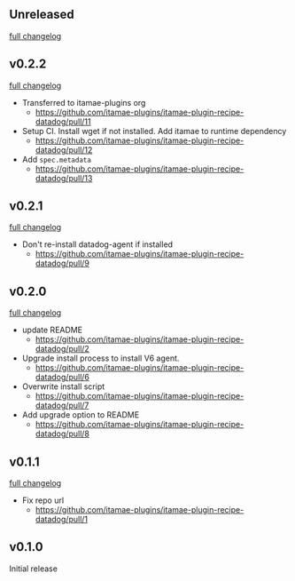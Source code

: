 ## Unreleased
[full changelog](https://github.com/itamae-plugins/itamae-plugin-recipe-datadog/compare/v0.2.2...master)

## v0.2.2
[full changelog](https://github.com/itamae-plugins/itamae-plugin-recipe-datadog/compare/v0.2.1...v0.2.2)

* Transferred to itamae-plugins org
  * https://github.com/itamae-plugins/itamae-plugin-recipe-datadog/pull/11
* Setup CI. Install wget if not installed. Add itamae to runtime dependency
  * https://github.com/itamae-plugins/itamae-plugin-recipe-datadog/pull/12
* Add `spec.metadata`
  * https://github.com/itamae-plugins/itamae-plugin-recipe-datadog/pull/13

## v0.2.1
[full changelog](https://github.com/itamae-plugins/itamae-plugin-recipe-datadog/compare/v0.2.0...v0.2.1)

* Don't re-install datadog-agent if installed
  * https://github.com/itamae-plugins/itamae-plugin-recipe-datadog/pull/9

## v0.2.0
[full changelog](https://github.com/itamae-plugins/itamae-plugin-recipe-datadog/compare/v0.1.1...v0.2.0)

* update README
  * https://github.com/itamae-plugins/itamae-plugin-recipe-datadog/pull/2
* Upgrade install process to install V6 agent.
  * https://github.com/itamae-plugins/itamae-plugin-recipe-datadog/pull/6
* Overwrite install script
  * https://github.com/itamae-plugins/itamae-plugin-recipe-datadog/pull/7
* Add upgrade option to README
  * https://github.com/itamae-plugins/itamae-plugin-recipe-datadog/pull/8

## v0.1.1
[full changelog](https://github.com/itamae-plugins/itamae-plugin-recipe-datadog/compare/v0.1.0...v0.1.1)

* Fix repo url
  * https://github.com/itamae-plugins/itamae-plugin-recipe-datadog/pull/1

## v0.1.0
Initial release
